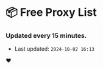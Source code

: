 # :package: Free Proxy List
### Updated every 15 minutes.

- Last updated: `2024-10-02 16:13`

:heart:

